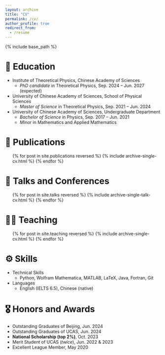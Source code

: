 ```yaml
---
layout: archive
title: "CV"
permalink: /cv/
author_profile: true
redirect_from:
  - /resume
---
```


{% include base_path %}

📖 Education
======
- Institute of Theoretical Physics, Chinese Academy of Sciences
  - *PhD candidate* in Theoretical Physics, Sep. 2024 – Jun. 2027 (expected)
- University of Chinese Academy of Sciences, School of Physical Sciences
  - *Master of Science* in Theoretical Physics, Sep. 2021 – Jun. 2024
- University of Chinese Academy of Sciences, Undergraduate Department
  - *Bachelor of Science* in Physics, Sep. 2017 – Jun. 2021
  - *Minor* in Mathematics and Applied Mathematics
  
📝 Publications
======
  <ul>{% for post in site.publications reversed %}
    {% include archive-single-cv.html %}
  {% endfor %}</ul>
  
💬 Talks and Conferences
======
  <ul>{% for post in site.talks reversed %}
    {% include archive-single-talk-cv.html  %}
  {% endfor %}</ul>
  
🧑‍🏫 Teaching
======
  <ul>{% for post in site.teaching reversed %}
    {% include archive-single-cv.html %}
  {% endfor %}</ul>
  
⚙️ Skills
======
- Technical Skills
  - Python, Wolfram Mathematica, MATLAB, LaTeX, Java, Fortran, Git
- Languages
  - English (IELTS 6.5), Chinese (native)
  
🎖 Honors and Awards
======
- Outstanding Graduates of Beijing, Jun. 2024
- Outstanding Graduates of UCAS, Jun. 2024
- **National Scholarship (top 2%)**, Oct. 2023
- Merit Student of UCAS (*twice*), Jun. 2022 & 2023
- Excellent League Member, May 2020
